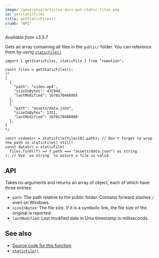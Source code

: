 ```yaml
---
image: /generated/articles-docs-get-static-files.png
id: getstaticfiles
title: getStaticFiles()
crumb: "API"
---
```


_Available from v3.3.7._

Gets an array containing all files in the `public/` folder. You can reference them by using [`staticFile()`](/docs/staticfile).

```tsx twoslash
import { getStaticFiles, staticFile } from "remotion";

const files = getStaticFiles();
/*
[
  {
    "path": "video.mp4",
    "sizeInBytes": 432944,
    "lastModified": 1670170466865
  },
  {
    "path": "assets/data.json",
    "sizeInBytes": 1311,
    "lastModified": 1670170486089
  },
]
*/

const videoSrc = staticFile(files[0].path); // Don't forget to wrap the path in staticFile() still!
const dataSrc = staticFile(
  files.find((f) => f.path === "assets/data.json") as string
); // Use `as string` to assure a file is valid
```

## API

Takes no arguments and returns an array of object, each of which have three entries:

- `path`: The path relative to the public folder. Contains forward slashes `/` even on Windows.
- `sizeInBytes`: The file size. If it is a symbolic link, the file size of the original is reported.
- `lastModified`: Last modified date in Unix timestamp in milliseconds.

## See also

- [Source code for this function](https://github.com/remotion-dev/remotion/blob/main/packages/core/src/get-static-files.ts)
- [`staticFile()`](/docs/staticfile)
